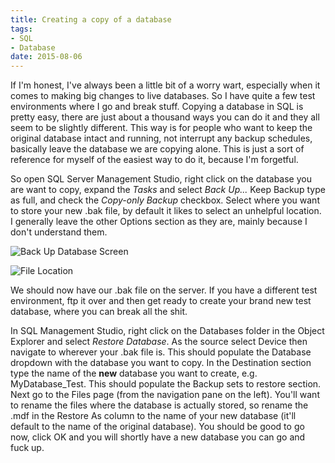 ```yaml
---
title: Creating a copy of a database
tags:
- SQL
- Database
date: 2015-08-06
---
```

If I'm honest, I've always been a little bit of a worry wart, especially when it comes to making big changes to live databases. So I have quite a few test environments where I go and break stuff. Copying a database in SQL is pretty easy, there are just about a thousand ways you can do it and they all seem to be slightly different. This way is for people who want to keep the original database intact and running, not interrupt any backup schedules, basically leave the database we are copying alone. This is just a sort of reference for myself of the easiest way to do it, because I'm forgetful. 

So open SQL Server Management Studio, right click on the database you are want to copy, expand the *Tasks* and select *Back Up...* Keep Backup type as full, and check the *Copy-only Backup* checkbox. Select where you want to store your new .bak file, by default it likes to select an unhelpful location. I generally leave the other Options section as they are, mainly because I don't understand them.

![Back Up Database Screen][2]

![File Location][1]

We should now have our .bak file on the server. If you have a different test environment, ftp it over and then get ready to create your brand new test database, where you can break all the shit.

In SQL Management Studio, right click on the Databases folder in the Object Explorer and select *Restore Database*. As the source select Device then navigate to wherever your .bak file is. This should populate the Database dropdown with the database you want to copy. In the Destination section type the name of the **new** database you want to create, e.g. MyDatabase_Test. This should populate the Backup sets to restore section. Next go to the Files page (from the navigation pane on the left). You'll want to rename the files where the database is actually stored, so rename the .mdf in the Restore As column to the name of your new database (it'll default to the name of the original database). You should be good to go now, click OK and you will shortly have a new database you can go and fuck up.


  [1]: /Media/Arkleseizure/Images/location.PNG
  [2]: /Media/Arkleseizure/Images/backup.PNG